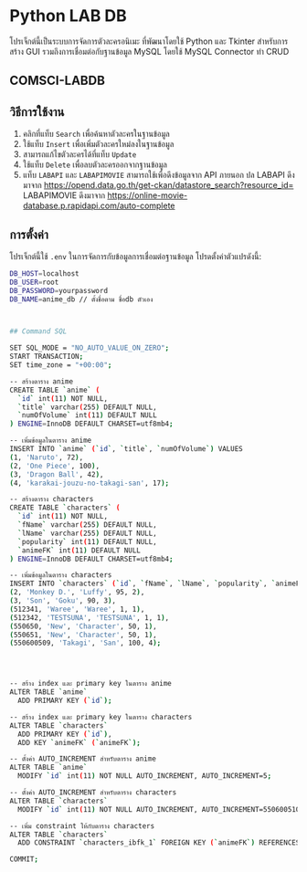 # Python LAB DB

โปรเจ็กต์นี้เป็นระบบการจัดการตัวละครอนิเมะ ที่พัฒนาโดยใช้ Python และ Tkinter สำหรับการสร้าง GUI รวมถึงการเชื่อมต่อกับฐานข้อมูล MySQL โดยใช้ MySQL Connector ทํา CRUD
## COMSCI-LABDB

## วิธีการใช้งาน

1. คลิกที่แท็บ `Search` เพื่อค้นหาตัวละครในฐานข้อมูล
2. ใช้แท็บ `Insert` เพื่อเพิ่มตัวละครใหม่ลงในฐานข้อมูล
3. สามารถแก้ไขตัวละครได้ที่แท็บ `Update`
4. ใช้แท็บ `Delete` เพื่อลบตัวละครออกจากฐานข้อมูล
5. แท็บ `LABAPI` และ `LABAPIMOVIE` สามารถใช้เพื่อดึงข้อมูลจาก API ภายนอก
ปล LABAPI ดึงมาจาก 
https://opend.data.go.th/get-ckan/datastore_search?resource_id=
 LABAPIMOVIE ดึงมาจาก
https://online-movie-database.p.rapidapi.com/auto-complete

## การตั้งค่า

โปรเจ็กต์นี้ใช้ `.env` ในการจัดการกับข้อมูลการเชื่อมต่อฐานข้อมูล โปรดตั้งค่าตัวแปรดังนี้:

```bash
DB_HOST=localhost
DB_USER=root
DB_PASSWORD=yourpassword
DB_NAME=anime_db // ตั้งชื่อตาม ชื่อdb ตัวเอง 



## Command SQL

SET SQL_MODE = "NO_AUTO_VALUE_ON_ZERO";
START TRANSACTION;
SET time_zone = "+00:00";

-- สร้างตาราง anime
CREATE TABLE `anime` (
  `id` int(11) NOT NULL,
  `title` varchar(255) DEFAULT NULL,
  `numOfVolume` int(11) DEFAULT NULL
) ENGINE=InnoDB DEFAULT CHARSET=utf8mb4;

-- เพิ่มข้อมูลในตาราง anime
INSERT INTO `anime` (`id`, `title`, `numOfVolume`) VALUES
(1, 'Naruto', 72),
(2, 'One Piece', 100),
(3, 'Dragon Ball', 42),
(4, 'karakai-jouzu-no-takagi-san', 17);

-- สร้างตาราง characters
CREATE TABLE `characters` (
  `id` int(11) NOT NULL,
  `fName` varchar(255) DEFAULT NULL,
  `lName` varchar(255) DEFAULT NULL,
  `popularity` int(11) DEFAULT NULL,
  `animeFK` int(11) DEFAULT NULL
) ENGINE=InnoDB DEFAULT CHARSET=utf8mb4;

-- เพิ่มข้อมูลในตาราง characters
INSERT INTO `characters` (`id`, `fName`, `lName`, `popularity`, `animeFK`) VALUES
(2, 'Monkey D.', 'Luffy', 95, 2),
(3, 'Son', 'Goku', 90, 3),
(512341, 'Waree', 'Waree', 1, 1),
(512342, 'TESTSUNA', 'TESTSUNA', 1, 1),
(550650, 'New', 'Character', 50, 1),
(550651, 'New', 'Character', 50, 1),
(550600509, 'Takagi', 'San', 100, 4);




-- สร้าง index และ primary key ในตาราง anime
ALTER TABLE `anime`
  ADD PRIMARY KEY (`id`);

-- สร้าง index และ primary key ในตาราง characters
ALTER TABLE `characters`
  ADD PRIMARY KEY (`id`),
  ADD KEY `animeFK` (`animeFK`);

-- ตั้งค่า AUTO_INCREMENT สำหรับตาราง anime
ALTER TABLE `anime`
  MODIFY `id` int(11) NOT NULL AUTO_INCREMENT, AUTO_INCREMENT=5;

-- ตั้งค่า AUTO_INCREMENT สำหรับตาราง characters
ALTER TABLE `characters`
  MODIFY `id` int(11) NOT NULL AUTO_INCREMENT, AUTO_INCREMENT=550600510;

-- เพิ่ม constraint ให้กับตาราง characters
ALTER TABLE `characters`
  ADD CONSTRAINT `characters_ibfk_1` FOREIGN KEY (`animeFK`) REFERENCES `anime` (`id`) ON DELETE SET NULL;

COMMIT;

